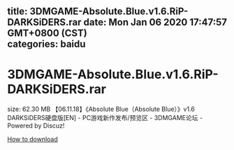 
title: 3DMGAME-Absolute.Blue.v1.6.RiP-DARKSiDERS.rar
date: Mon Jan 06 2020 17:47:57 GMT+0800 (CST)    
categories: baidu
---

# 3DMGAME-Absolute.Blue.v1.6.RiP-DARKSiDERS.rar
size: 62.30 MB
 【06.11.18】《Absolute Blue（Absolute Blue）》v1.6 DARKSiDERS硬盘版[EN] - PC游戏新作发布/预览区 - 3DMGAME论坛 - Powered by Discuz!
 

[How to download](https://bpcam.bemobtrk.com/go/2ceec3aa-1ca2-46d6-b9ff-aaa5c184517c?jno=3311)